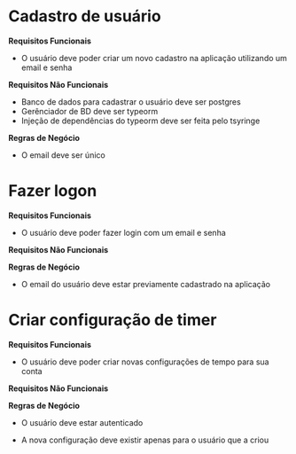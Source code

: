 # Cadastro de usuário

**Requisitos Funcionais**

- O usuário deve poder criar um novo cadastro na aplicação utilizando um email e senha

**Requisitos Não Funcionais**

- Banco de dados para cadastrar o usuário deve ser postgres
- Gerênciador de BD deve ser typeorm
- Injeção de dependências do typeorm deve ser feita pelo tsyringe

**Regras de Negócio**

- O email deve ser único

# Fazer logon

**Requisitos Funcionais**

- O usuário deve poder fazer login com um email e senha

**Requisitos Não Funcionais**

**Regras de Negócio**

- O email do usuário deve estar previamente cadastrado na aplicação

# Criar configuração de timer

**Requisitos Funcionais**

- O usuário deve poder criar novas configurações de tempo para sua conta

**Requisitos Não Funcionais**

**Regras de Negócio**

- O usuário deve estar autenticado

- A nova configuração deve existir apenas para o usuário que a criou

